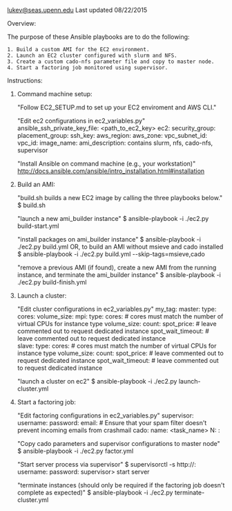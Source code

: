lukev@seas.upenn.edu 
Last updated 08/22/2015

Overview:

The purpose of these Ansible playbooks are to do the following:

    1. Build a custom AMI for the EC2 environment.
    2. Launch an EC2 cluster configured with slurm and NFS.
    3. Create a custom cado-nfs parameter file and copy to master node.
    4. Start a factoring job monitored using supervisor.

Instructions:

1. Command machine setup:

    "Follow EC2_SETUP.md to set up your EC2 enviroment and AWS CLI."
    
    "Edit ec2 configurations in ec2_variables.py"
        ansible_ssh_private_key_file: <path_to_ec2_key> 
        ec2:
          security_group: <ec2 security group>
          placement_group: <ec2 placement group>
          ssh_key: <ec2 key name>
          aws_region: <region>
          aws_zone: <availability-zone>
          vpc_subnet_id: <subnet-id>
          vpc_id: <vpc-id>
          image_name: <my-image-name>
          ami_description: contains slurm, nfs, cado-nfs, supervisor

    "Install Ansible on command machine (e.g., your workstation)"
        http://docs.ansible.com/ansible/intro_installation.html#installation

2. Build an AMI:

    "build.sh builds a new EC2 image by calling the three playbooks below."
    $ build.sh
    
    "launch a new ami_builder instance"
    $ ansible-playbook -i ./ec2.py build-start.yml 

    "install packages on ami_builder instance"
    $ ansible-playbook -i ./ec2.py build.yml 
    OR, to build an AMI without msieve and cado installed
    $ ansible-playbook -i ./ec2.py build.yml --skip-tags=msieve,cado

    "remove a previous AMI (if found), create a new AMI from the running instance, and terminate the ami_builder instance"
    $ ansible-playbook -i ./ec2.py build-finish.yml

3. Launch a cluster:

    "Edit cluster configurations in ec2_variables.py"
        my_tag: <cluster-tag-prefix>
        master:
            type: <instance-type>
            cores: <instance-cores>
            volume_size: <instance-volume-size>
        mpi:
            type: <instance-type>
            cores: <instance-cores>                         # cores must match the number of virtual CPUs for instance type
            volume_size: <instance-volume-size>
            count: <number-of-instances>
            spot_price: <max-spot-bid>                      # leave commented out to request dedicated instance
            spot_wait_timeout: <spot-bid-timeout>           # leave commented out to request dedicated instance           
        slave:
            type: <instance-type>
            cores: <instance-cores>                         # cores must match the number of virtual CPUs for instance type
            volume_size: <instance-volume-size>
            count: <number-of-instances>
            spot_price: <max-spot-bid>                      # leave commented out to request dedicated instance
            spot_wait_timeout: <spot-bid-timeout>           # leave commented out to request dedicated instance           

    "launch a cluster on ec2"
    $ ansible-playbook -i ./ec2.py launch-cluster.yml

4. Start a factoring job:
    
    "Edit factoring configurations in ec2_variables.py"
        supervisor:
            username: <supervisor-username>
            password: <supervisor-password>
            email: <email-for-crash-reports>                # Ensure that your spam filter doesn't prevent incoming emails from crashmail
        cado:
            name: <task_name>
            N: <number-to-factor>
            <other params>: <values>

    "Copy cado parameters and supervisor configurations to master node"
    $ ansible-playbook -i ./ec2.py factor.yml

    "Start server process via supervisor"
    $ supervisorctl -s http://<master-ip>:<supervisor-port>
        username: <supervisor-username>
        password: <supervisor-password>
        supervisor> start server

    "terminate instances (should only be required if the factoring job doesn't complete as expected)"
    $ ansible-playbook -i ./ec2.py terminate-cluster.yml
